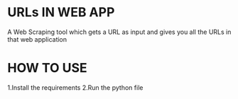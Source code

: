 # URLs IN WEB APP
A Web Scraping tool which gets a URL as input and gives you all the URLs in that web application

# HOW TO USE
1.Install the requirements
2.Run the python file
